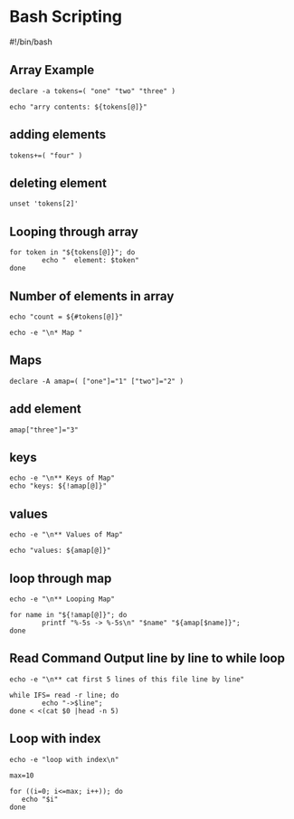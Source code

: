 # Bash Scripting

#!/bin/bash

## Array Example
```
declare -a tokens=( "one" "two" "three" )

echo "arry contents: ${tokens[@]}"
```
## adding elements
```
tokens+=( "four" )
```
## deleting element
```
unset 'tokens[2]'
```
## Looping through array
```
for token in "${tokens[@]}"; do
        echo "  element: $token"
done
```
## Number of elements in array
```
echo "count = ${#tokens[@]}"

echo -e "\n* Map "
```
## Maps
```
declare -A amap=( ["one"]="1" ["two"]="2" )
```
## add element
```
amap["three"]="3"
```
## keys
```
echo -e "\n** Keys of Map"
echo "keys: ${!amap[@]}"
```
## values
```
echo -e "\n** Values of Map"

echo "values: ${amap[@]}"
```
## loop through map
```
echo -e "\n** Looping Map"

for name in "${!amap[@]}"; do
        printf "%-5s -> %-5s\n" "$name" "${amap[$name]}";
done
```

## Read Command Output line by line to while loop
```
echo -e "\n** cat first 5 lines of this file line by line"

while IFS= read -r line; do
        echo "->$line";
done < <(cat $0 |head -n 5)
```

## Loop with index
```
echo -e "loop with index\n"

max=10

for ((i=0; i<=max; i++)); do
   echo "$i"
done

````
